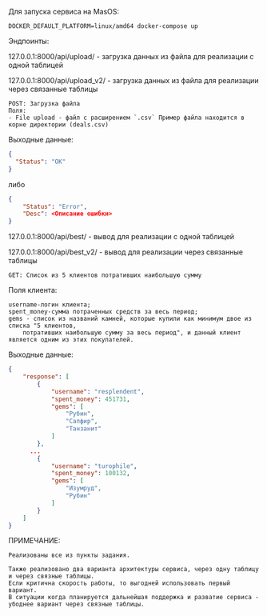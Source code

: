 Для запуска сервиса на MasOS: 

    DOCKER_DEFAULT_PLATFORM=linux/amd64 docker-compose up

Эндпоинты:
    
127.0.0.1:8000/api/upload/ - загрузка данных из файла для реализации с одной таблицей

127.0.0.1:8000/api/upload_v2/ - загрузка данных из файла для реализации через связанные таблицы
    
    POST: Загрузка файла
    Поля:
    - File upload - файл с расширением `.csv` Пример файла находится в корне директории (deals.csv)

Выходные данные:
```json
{
  "Status": "OK"
}
```
либо
```json
{
    "Status": "Error",
    "Desc": <Описание ошибки>
}

```

127.0.0.1:8000/api/best/ - вывод для реализации с одной таблицей

127.0.0.1:8000/api/best_v2/ - вывод для реализации через связанные таблицы

    GET: Список из 5 клиентов потративших наибольшую сумму

Поля клиента:

    username-логин клиента;
    spent_money-сумма потраченных средств за весь период;
    gems - список из названий камней, которые купили как минимум двое из списка "5 клиентов, 
        потративших наибольшую сумму за весь период", и данный клиент является одним из этих покупателей.

Выходные данные:
```json
{
    "response": [
        {
            "username": "resplendent",
            "spent_money": 451731,
            "gems": [
                "Рубин",
                "Сапфир",
                "Танзанит"
            ]
        },
      ...
        {
            "username": "turophile",
            "spent_money": 100132,
            "gems": [
                "Изумруд",
                "Рубин"
            ]
        }
    ]
}
```

ПРИМЕЧАНИЕ:

    Реализованы все из пункты задания.

    Также реализовано два варианта архитектуры сервиса, через одну таблицу и через связные таблицы.
    Если критична скорость работы, то выгодней использовать первый вариант.
    В ситуации когда планируется дальнейшая поддержка и разватие сервиса - убоднее вариант через связные таблицы.
